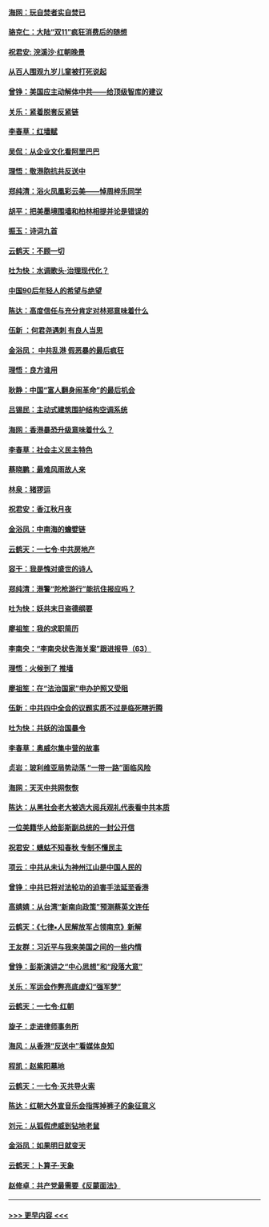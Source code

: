 #### [海网：玩自焚者实自焚已](../pages/nsc993/n11652423.md?t=11131522) 
#### [骆克仁：大陆“双11”疯狂消费后的随想](../pages/nsc993/n11652305.md?t=11131522) 
#### [祝君安: 浣溪沙·红朝晚景](../pages/nsc993/n11652258.md?t=11131522) 
#### [从百人围观九岁儿童被打死说起](../pages/nsc993/n11651030.md?t=11131522) 
#### [曾铮：美国应主动解体中共——给顶级智库的建议](../pages/nsc993/n11649888.md?t=11131522) 
#### [关乐：紧着脱套反紧链](../pages/nsc993/n11649069.md?t=11131522) 
#### [李春草：红墙赋](../pages/nsc993/n11646389.md?t=11131522) 
#### [吴侃：从企业文化看阿里巴巴](../pages/nsc993/n11645476.md?t=11131522) 
#### [理悟：敬港胞抗共反送中](../pages/nsc993/n11645466.md?t=11131522) 
#### [郑纯清：浴火凤凰彩云美——悼周梓乐同学](../pages/nsc993/n11645155.md?t=11131522) 
#### [胡平：把美墨境围墙和柏林相提并论是错误的](../pages/nsc993/n11645134.md?t=11131522) 
#### [振玉：诗词九首](../pages/nsc993/n11644081.md?t=11131522) 
#### [云鹤天：不顾一切](../pages/nsc993/n11643508.md?t=11131522) 
#### [吐为快：水调歌头·治理现代化？](../pages/nsc993/n11643485.md?t=11131522) 
#### [中国90后年轻人的希望与绝望](../pages/nsc993/n11642317.md?t=11131522) 
#### [陈达：高度信任与充分肯定对林郑意味着什么](../pages/nsc993/n11641441.md?t=11131522) 
#### [伍新 ：何君尧遇刺 有良人当思](../pages/nsc993/n11641503.md?t=11131522) 
#### [金浴凤： 中共乱港  假恶暴的最后疯狂](../pages/nsc993/n11641495.md?t=11131522) 
#### [理悟：良方谁用](../pages/nsc993/n11641463.md?t=11131522) 
#### [耿静：中国“富人翻身闹革命”的最后机会](../pages/nsc993/n11640655.md?t=11131522) 
#### [吕锡民：主动式建筑围护结构空调系统](../pages/nsc993/n11640168.md?t=11131522) 
#### [海网：香港暴恐升级意味着什么？](../pages/nsc993/n11635904.md?t=11131522) 
#### [李春草：社会主义民主特色](../pages/nsc993/n11634657.md?t=11131522) 
#### [蔡晓鹏：最难风雨故人来](../pages/nsc993/n11633145.md?t=11131522) 
#### [林泉：猪猡运](../pages/nsc993/n11631469.md?t=11131522) 
#### [祝君安：香江秋月夜](../pages/nsc993/n11631440.md?t=11131522) 
#### [金浴凤：中南海的蟾嬖链](../pages/nsc993/n11631290.md?t=11131522) 
#### [云鹤天：一七令·中共房地产](../pages/nsc993/n11630084.md?t=11131522) 
#### [容干：我是愧对盛世的诗人](../pages/nsc993/n11630059.md?t=11131522) 
#### [郑纯清：港警“陀枪游行”能抗住报应吗？](../pages/nsc993/n11629999.md?t=11131522) 
#### [吐为快：妖共末日盗德纲要](../pages/nsc993/n11628610.md?t=11131522) 
#### [廖祖笙：我的求职简历](../pages/nsc993/n11628492.md?t=11131522) 
#### [李南央：“李南央状告海关案”跟进报导（63）](../pages/nsc993/n11627039.md?t=11131522) 
#### [理悟：火候到了 推墙](../pages/nsc993/n11626917.md?t=11131522) 
#### [廖祖笙：在“法治国家”申办护照又受阻](../pages/nsc993/n11626500.md?t=11131522) 
#### [伍新：中共四中全会的议题实质不过是临死瞎折腾](../pages/nsc993/n11621774.md?t=11131522) 
#### [吐为快：共妖的治国暴令](../pages/nsc993/n11621401.md?t=11131522) 
#### [李春草：奥威尔集中营的故事](../pages/nsc993/n11621373.md?t=11131522) 
#### [贞岩：玻利维亚局势动荡 “一带一路”面临风险](../pages/nsc993/n11619480.md?t=11131522) 
#### [海网：天灭中共网恢恢](../pages/nsc993/n11618261.md?t=11131522) 
#### [陈达：从黑社会老大被选大阅兵观礼代表看中共本质](../pages/nsc993/n11618229.md?t=11131522) 
#### [一位美籍华人给彭斯副总统的一封公开信](../pages/nsc993/n11616906.md?t=11131522) 
#### [祝君安：蟪蛄不知春秋  专制不懂民主](../pages/nsc993/n11616882.md?t=11131522) 
#### [项云：中共从未认为神州江山是中国人民的](../pages/nsc993/n11616763.md?t=11131522) 
#### [曾铮：中共已将对法轮功的迫害手法延至香港](../pages/nsc993/n11616561.md?t=11131522) 
#### [高婧婧：从台湾“新南向政策”预测蔡英文连任](../pages/nsc993/n11616518.md?t=11131522) 
#### [云鹤天：《七律▪人民解放军占领南京》新解](../pages/nsc993/n11616490.md?t=11131522) 
#### [王友群：习近平与我来美国之间的一些内情](../pages/nsc993/n11615052.md?t=11131522) 
#### [曾铮：彭斯演讲之“中心思想”和“段落大意”](../pages/nsc993/n11615020.md?t=11131522) 
#### [关乐：军运会作弊亮底虚幻“强军梦”](../pages/nsc993/n11615008.md?t=11131522) 
#### [云鹤天：一七令‧红朝](../pages/nsc993/n11615000.md?t=11131522) 
#### [旋子：走进律师事务所](../pages/nsc993/n11614894.md?t=11131522) 
#### [海风：从香港“反送中”看媒体良知](../pages/nsc993/n11614480.md?t=11131522) 
#### [程凯：赵紫阳墓地](../pages/nsc993/n11614464.md?t=11131522) 
#### [云鹤天：一七令‧灭共导火索](../pages/nsc993/n11613471.md?t=11131522) 
#### [陈达：红朝大外宣音乐会指挥掉裤子的象征意义](../pages/nsc993/n11613456.md?t=11131522) 
#### [刘元：从狐假虎威到钻地老鼠](../pages/nsc993/n11612832.md?t=11131522) 
#### [金浴凤：如果明日就变天](../pages/nsc993/n11611135.md?t=11131522) 
#### [云鹤天：卜算子‧天象](../pages/nsc993/n11609023.md?t=11131522) 
#### [赵修卓：共产党最需要《反蒙面法》](../pages/nsc993/n11608006.md?t=11131522) 

----
#### [ >>> 更早内容 <<< ](../indexes/nsc993-earlier.md)
